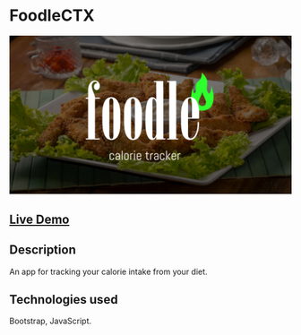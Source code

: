 # FoodleCTX
![Banner](./foodlectx.jpg)

## [Live Demo](https://foodlectx.netlify.app/)

## Description
An app for tracking your calorie intake from your diet.

## Technologies used
Bootstrap, JavaScript.


